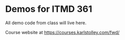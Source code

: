 # Demos for ITMD 361

All demo code from class will live here.

Course website at <https://courses.karlstolley.com/fwd/>
